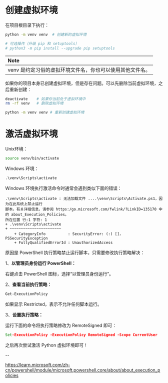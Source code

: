 # 创建虚拟环境

在项目根目录下执行：

```bash
python -m venv venv  # 创建新的虚拟环境

# 可选操作（升级 pip 和 setuptools）
# python3 -m pip install --upgrade pip setuptools
```

| **Note**                        |
| :------------------------------ |
| venv 是约定习俗的虚拟环境文件名，你也可以使用其他文件名。 |

如果你的项目本身已创建虚拟环境，但是存在问题。可以先删除当前虚拟环境，之后重新创建：

```bash
deactivate    # 如果你当前处于虚拟环境中
rm -rf venv   # 删除虚拟环境

python -m venv venv # 重新创建虚拟环境
```

# 激活虚拟环境

Unix环境：

```bash
source venv/bin/activate
```

Windows 环境：

```cmd
.\venv\Scripts\activate
```

Windows 环境执行激活命令时通常会遇到类似下面的错误：

```
.\venv\Scripts\activate : 无法加载文件 ....\venv\Scripts\Activate.ps1，因为在此系统上禁止运行
脚本。有关详细信息，请参阅 https:/go.microsoft.com/fwlink/?LinkID=135170 中的 about_Execution_Policies。
所在位置 行:1 字符: 1
+ .\venv\Scripts\activate
+ ~~~~~~~~~~~~~~~~~~~~~~~
    + CategoryInfo          : SecurityError: (:) []，PSSecurityException
    + FullyQualifiedErrorId : UnauthorizedAccess
```

原因是 PowerShell 执行策略禁止运行脚本，只需要修改执行策略解决：

1、**以管理员身份运行 PowerShell：**

  右键点击 PowerShell 图标，选择“以管理员身份运行”。

2、**查看当前执行策略：**

```cmd
Get-ExecutionPolicy
```

如果显示 Restricted，表示不允许任何脚本运行。

3、**设置执行策略：**

  运行下面的命令将执行策略修改为 RemoteSigned 即可：

```cmd
Set-ExecutionPolicy -ExecutionPolicy RemoteSigned -Scope CurrentUser
```


之后再次尝试激活 Python 虚拟环境即可！

--

https://learn.microsoft.com/zh-cn/powershell/module/microsoft.powershell.core/about/about_execution_policies
